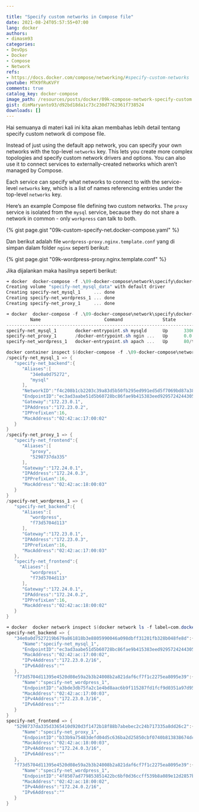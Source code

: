 ```yaml
---

title: "Specify custom networks in Compose file"
date: 2021-08-24T05:57:55+07:00
lang: docker
authors:
- dimasm93
categories:
- DevOps
- Docker
- Compose
- Network
refs: 
- https://docs.docker.com/compose/networking/#specify-custom-networks
youtube: MTK9fRuKVFY
comments: true
catalog_key: docker-compose
image_path: /resources/posts/docker/09k-compose-network-specify-custom
gist: dimMaryanto93/d92bd18da1c73c230d7762361f738524
downloads: []
---
```



Hai semuanya di materi kali ini kita akan membahas lebih detail tentang specify custom network di compose file.

<!--more-->

Instead of just using the default app network, you can specify your own networks with the top-level `networks` key. This lets you create more complex topologies and specify custom network drivers and options. You can also use it to connect services to externally-created networks which aren’t managed by Compose.

Each service can specify what networks to connect to with the service-level `networks` key, which is a list of names referencing entries under the top-level `networks` key.

Here’s an example Compose file defining two custom networks. The `proxy` service is isolated from the `mysql` service, because they do not share a network in common - only `workpress` can talk to both.

{% gist page.gist "09k-custom-specify-net.docker-compose.yaml" %}

Dan berikut adalah file `wordpress-proxy.nginx.template.conf` yang di simpan dalam folder `nginx` seperti berikut:

{% gist page.gist "09k-wordpress-proxy.nginx.template.conf" %}

Jika dijalankan maka hasilnya seperti berikut:

```powershell
➜ docker  docker-compose -f .\09-docker-compose\network\specify\docker-compose.yaml -p specify-net up -d
Creating volume "specify-net_mysql_data" with default driver
Creating specify-net_mysql_1     ... done
Creating specify-net_wordpress_1 ... done
Creating specify-net_proxy_1     ... done

➜ docker  docker-compose -f .\09-docker-compose\network\specify\docker-compose.yaml -p specify-net ps
         Name                        Command               State                Ports
---------------------------------------------------------------------------------------------------
specify-net_mysql_1       docker-entrypoint.sh mysqld      Up      3306/tcp, 33060/tcp
specify-net_proxy_1       /docker-entrypoint.sh ngin ...   Up      0.0.0.0:80->80/tcp,:::80->80/tcp
specify-net_wordpress_1   docker-entrypoint.sh apach ...   Up      80/tcp

docker container inspect $(docker-compose -f .\09-docker-compose\network\specify\docker-compose.yaml -p specify-net ps -q) -f '{%raw%}{{.Name}} => {{json .NetworkSettings.Networks}}{%endraw%}'
/specify-net_mysql_1 => {
   "specify-net_backend":{
      "Aliases":[
         "34e0a0d75272",
         "mysql"
      ],
      "NetworkID":"f4c208b1cb2203c39a83d5b50fb295ed991ed5d5f7069bd87a383bd2525e30da",
      "EndpointID":"ec3ad3aabe51d5b60728bc86fae9b415383eed9295724244305b71bc68aec4bb",
      "Gateway":"172.23.0.1",
      "IPAddress":"172.23.0.2",
      "IPPrefixLen":16,
      "MacAddress":"02:42:ac:17:00:02"
   }
}
/specify-net_proxy_1 => {
   "specify-net_frontend":{
      "Aliases":[
         "proxy",
         "5298737da335"
      ],
      "Gateway":"172.24.0.1",
      "IPAddress":"172.24.0.3",
      "IPPrefixLen":16,
      "MacAddress":"02:42:ac:18:00:03"
   }
}
/specify-net_wordpress_1 => {
   "specify-net_backend":{
      "Aliases":[
         "wordpress",
         "f73d5704d113"
      ],
      "Gateway":"172.23.0.1",
      "IPAddress":"172.23.0.3",
      "IPPrefixLen":16,
      "MacAddress":"02:42:ac:17:00:03"
   },
   "specify-net_frontend":{
     "Aliases":[
         "wordpress",
         "f73d5704d113"
      ],
      "Gateway":"172.24.0.1",
      "IPAddress":"172.24.0.2",
      "IPPrefixLen":16,
      "MacAddress":"02:42:ac:18:00:02"
   }
}

➜ docker  docker network inspect $(docker network ls -f label=com.docker.compose.project=specify-net -q) -f '{%raw%}{{.Name}} => {{json .Containers}}{%endraw%}'
specify-net_backend => {
   "34e0a0d7527219b679a861818b3e8805990046a098dbff31201fb328b048fe8d":{
      "Name":"specify-net_mysql_1",
      "EndpointID":"ec3ad3aabe51d5b60728bc86fae9b415383eed9295724244305b71bc68aec4bb",
      "MacAddress":"02:42:ac:17:00:02",
      "IPv4Address":"172.23.0.2/16",
      "IPv6Address":""
   },
   "f73d5704d11395e4520d08e59a2b3b24008b2a821daf6cf7f1c2275ea8095e39":{
      "Name":"specify-net_wordpress_1",
      "EndpointID":"a3bde3db75fa2c1e4bd8aac6b9f115287fd1fcf9d0351a97d954220152f9c206",
      "MacAddress":"02:42:ac:17:00:03",
      "IPv4Address":"172.23.0.3/16",
      "IPv6Address":""
   }
}
specify-net_frontend => {
   "5298737da335d3365410d920d3f1472b18f88b7abebec2c24b717335a8dd26c2":{
      "Name":"specify-net_proxy_1",
      "EndpointID":"b33b9a75483defd04d5c636ba2d25850cbf0740b813838674dc66e58532376a3",
      "MacAddress":"02:42:ac:18:00:03",
      "IPv4Address":"172.24.0.3/16",
      "IPv6Address":""
   },
   "f73d5704d11395e4520d08e59a2b3b24008b2a821daf6cf7f1c2275ea8095e39":{
      "Name":"specify-net_wordpress_1",
      "EndpointID":"4f8507ad779853851422bc6bf0d36ccff539b8a089e12d2857ba76824342f98f",
      "MacAddress":"02:42:ac:18:00:02",
      "IPv4Address":"172.24.0.2/16",
      "IPv6Address":""
   }
}
```